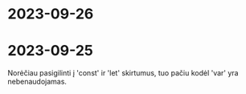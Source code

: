 # 2023-09-26

# 2023-09-25
Norėčiau pasigilinti į 'const' ir 'let' skirtumus, tuo pačiu kodėl 'var' yra nebenaudojamas.
